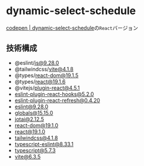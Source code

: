 # dynamic-select-schedule
[codepen | dynamic-select-schedule](https://codepen.io/benjuwan/pen/WbNJJee)の`React`バージョン

## 技術構成
- @eslint/js@9.28.0
- @tailwindcss/vite@4.1.8
- @types/react-dom@19.1.5
- @types/react@19.1.6
- @vitejs/plugin-react@4.5.1
- eslint-plugin-react-hooks@5.2.0
- eslint-plugin-react-refresh@0.4.20
- eslint@9.28.0
- globals@15.15.0
- jotai@2.12.5
- react-dom@19.1.0
- react@19.1.0
- tailwindcss@4.1.8
- typescript-eslint@8.33.1
- typescript@5.7.3
- vite@6.3.5
